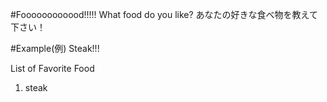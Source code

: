 #Foooooooooood!!!!!
What food do you like? あなたの好きな食べ物を教えて下さい！

#Example(例)
Steak!!!

List of Favorite Food
1. steak